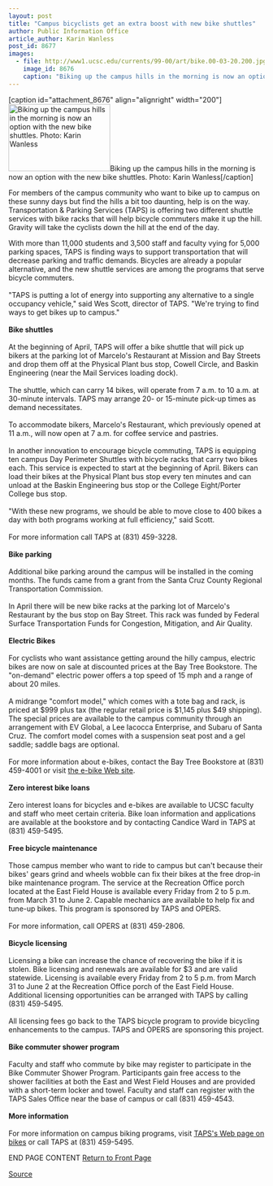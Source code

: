 ```yaml
---
layout: post
title: "Campus bicyclists get an extra boost with new bike shuttles"
author: Public Information Office
article_author: Karin Wanless
post_id: 8677
images:
  - file: http://www1.ucsc.edu/currents/99-00/art/bike.00-03-20.200.jpg
    image_id: 8676
    caption: "Biking up the campus hills in the morning is now an option with the new bike shuttles. Photo: Karin Wanless"
---
```


[caption id="attachment_8676" align="alignright" width="200"]<a href="http://dev-ucsc-news.pantheonsite.io/wp-content/uploads/2000/03/bike.00-03-20.200.jpg"><img class="size-full wp-image-8676" src="http://dev-ucsc-news.pantheonsite.io/wp-content/uploads/2000/03/bike.00-03-20.200.jpg" alt="Biking up the campus hills in the morning is now an option with the new bike shuttles. Photo: Karin Wanless" width="200" height="132" /></a>Biking up the campus hills in the morning is now an option with the new bike shuttles. Photo: Karin Wanless[/caption]
<p>
  For members of the campus community who want to bike up to campus on these sunny days but find the hills a bit too daunting, help is on the way. Transportation &amp; Parking Services (TAPS) is offering two different shuttle services with bike racks that will help bicycle commuters make it up the hill. Gravity will take the cyclists down the hill at the end of the day.
</p>With more than 11,000 students and 3,500 staff and faculty vying for 5,000 parking spaces, TAPS is finding ways to support transportation that will decrease parking and traffic demands. Bicycles are already a popular alternative, and the new shuttle services are among the programs that serve bicycle commuters.<br>
<br>
"TAPS is putting a lot of energy into supporting any alternative to a single occupancy vehicle," said Wes Scott, director of TAPS. "We're trying to find ways to get bikes up to campus."<br>
<br>
<b>Bike shuttles</b><br>
<br>
At the beginning of April, TAPS will offer a bike shuttle that will pick up bikers at the parking lot of Marcelo's Restaurant at Mission and Bay Streets and drop them off at the Physical Plant bus stop, Cowell Circle, and Baskin Engineering (near the Mail Services loading dock).<br>
<br>
The shuttle, which can carry 14 bikes, will operate from 7 a.m. to 10 a.m. at 30-minute intervals. TAPS may arrange 20- or 15-minute pick-up times as demand necessitates.<br>
<br>
To accommodate bikers, Marcelo's Restaurant, which previously opened at 11 a.m., will now open at 7 a.m. for coffee service and pastries.<br>
<br>
In another innovation to encourage bicycle commuting, TAPS is equipping ten campus Day Perimeter Shuttles with bicycle racks that carry two bikes each. This service is expected to start at the beginning of April. Bikers can load their bikes at the Physical Plant bus stop every ten minutes and can unload at the Baskin Engineering bus stop or the College Eight/Porter College bus stop.<br>
<br>
"With these new programs, we should be able to move close to 400 bikes a day with both programs working at full efficiency," said Scott.<br>
<br>
For more information call TAPS at (831) 459-3228.<br>
<br>
<b>Bike parking</b><br>
<br>
Additional bike parking around the campus will be installed in the coming months. The funds came from a grant from the Santa Cruz County Regional Transportation Commission.<br>
<br>
In April there will be new bike racks at the parking lot of Marcelo's Restaurant by the bus stop on Bay Street. This rack was funded by Federal Surface Transportation Funds for Congestion, Mitigation, and Air Quality.<br>
<br>
<b>Electric Bikes</b><br>
<br>
For cyclists who want assistance getting around the hilly campus, electric bikes are now on sale at discounted prices at the Bay Tree Bookstore. The "on-demand" electric power offers a top speed of 15 mph and a range of about 20 miles.<br>
<br>
A midrange "comfort model," which comes with a tote bag and rack, is priced at $999 plus tax (the regular retail price is $1,145 plus $49 shipping). The special prices are available to the campus community through an arrangement with EV Global, a Lee Iacocca Enterprise, and Subaru of Santa Cruz. The comfort model comes with a suspension seat post and a gel saddle; saddle bags are optional.<br>
<br>
For more information about e-bikes, contact the Bay Tree Bookstore at (831) 459-4001 or visit <a href="http://www.ebike.com">the e-bike Web site</a>.<br>
<br>
<b>Zero interest bike loans</b><br>
<br>
Zero interest loans for bicycles and e-bikes are available to UCSC faculty and staff who meet certain criteria. Bike loan information and applications are available at the bookstore and by contacting Candice Ward in TAPS at (831) 459-5495.<br>
<br>
<b>Free bicycle maintenance</b><br>
<br>
Those campus member who want to ride to campus but can't because their bikes' gears grind and wheels wobble can fix their bikes at the free drop-in bike maintenance program. The service at the Recreation Office porch located at the East Field House is available every Friday from 2 to 5 p.m. from March 31 to June 2. Capable mechanics are available to help fix and tune-up bikes. This program is sponsored by TAPS and OPERS.<br>
<br>
For more information, call OPERS at (831) 459-2806.<br>
<br>
<b>Bicycle licensing</b><br>
<br>
Licensing a bike can increase the chance of recovering the bike if it is stolen. Bike licensing and renewals are available for $3 and are valid statewide. Licensing is available every Friday from 2 to 5 p.m. from March 31 to June 2 at the Recreation Office porch of the East Field House. Additional licensing opportunities can be arranged with TAPS by calling (831) 459-5495.<br>
<br>
All licensing fees go back to the TAPS bicycle program to provide bicycling enhancements to the campus. TAPS and OPERS are sponsoring this project.<br>
<br>
<b>Bike commuter shower program</b><br>
<br>
Faculty and staff who commute by bike may register to participate in the Bike Commuter Shower Program. Participants gain free access to the shower facilities at both the East and West Field Houses and are provided with a short-term locker and towel. Faculty and staff can register with the TAPS Sales Office near the base of campus or call (831) 459-4543.<br>
<br>
<b>More information</b><br>
<br>
For more information on campus biking programs, visit <a href="http://www2.ucsc.edu/taps/bike.html">TAPS's Web page on bikes</a> or call TAPS at (831) 459-5495.
<p>
  END PAGE CONTENT <a href="../../index.html">Return to Front Page</a> <img align="bottom" alt=" " border="0" height="1" src="../../images/trans.gif" width="385">
</p>
<p><a href="http://www1.ucsc.edu/currents/99-00/03-20/bike.html" title="Permalink to bike">Source</a></p>
